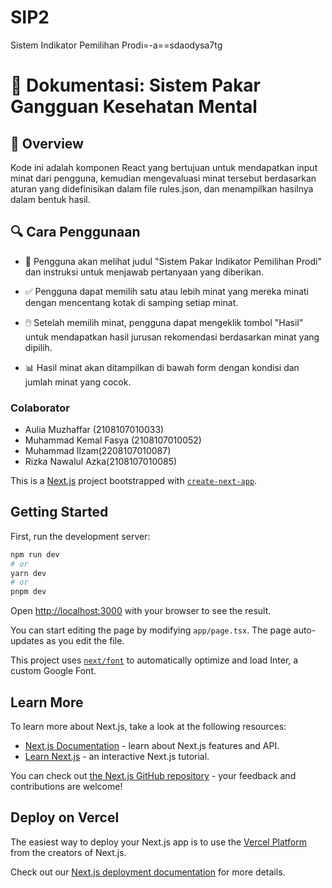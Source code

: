 # SIP2
Sistem Indikator Pemilihan Prodi=-a==sdaodysa7tg
# 📖 Dokumentasi: Sistem Pakar Gangguan Kesehatan Mental

## 🌟 Overview
Kode ini adalah komponen React yang bertujuan untuk mendapatkan input minat dari pengguna, kemudian mengevaluasi minat tersebut berdasarkan aturan yang didefinisikan dalam file rules.json, dan menampilkan hasilnya dalam bentuk hasil.


## 🔍 Cara Penggunaan
- 🚀 Pengguna akan melihat judul "Sistem Pakar Indikator Pemilihan Prodi" dan instruksi untuk menjawab pertanyaan yang diberikan.

- ✅ Pengguna dapat memilih satu atau lebih minat yang mereka minati dengan mencentang kotak di samping setiap minat.

- 🖱️ Setelah memilih minat, pengguna dapat mengeklik tombol "Hasil" untuk mendapatkan hasil jurusan rekomendasi berdasarkan minat yang dipilih.

- 📊 Hasil minat akan ditampilkan di bawah form dengan kondisi dan jumlah minat yang cocok.

### Colaborator
- Aulia Muzhaffar (2108107010033)
- Muhammad Kemal Fasya (2108107010052)
- Muhammad Ilzam(2208107010087)
- Rizka Nawalul Azka(2108107010085)





This is a [Next.js](https://nextjs.org/) project bootstrapped with [`create-next-app`](https://github.com/vercel/next.js/tree/canary/packages/create-next-app).

## Getting Started

First, run the development server:

```bash
npm run dev
# or
yarn dev
# or
pnpm dev
```

Open [http://localhost:3000](http://localhost:3000) with your browser to see the result.

You can start editing the page by modifying `app/page.tsx`. The page auto-updates as you edit the file.

This project uses [`next/font`](https://nextjs.org/docs/basic-features/font-optimization) to automatically optimize and load Inter, a custom Google Font.

## Learn More

To learn more about Next.js, take a look at the following resources:

- [Next.js Documentation](https://nextjs.org/docs) - learn about Next.js features and API.
- [Learn Next.js](https://nextjs.org/learn) - an interactive Next.js tutorial.

You can check out [the Next.js GitHub repository](https://github.com/vercel/next.js/) - your feedback and contributions are welcome!

## Deploy on Vercel

The easiest way to deploy your Next.js app is to use the [Vercel Platform](https://vercel.com/new?utm_medium=default-template&filter=next.js&utm_source=create-next-app&utm_campaign=create-next-app-readme) from the creators of Next.js.

Check out our [Next.js deployment documentation](https://nextjs.org/docs/deployment) for more details.





